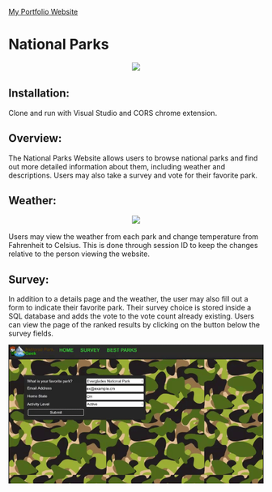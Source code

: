 
<a href="http://www.robertmisener.com"> My Portfolio Website </a>

# National Parks 

<p align="center"> <img src="https://github.com/RobMisener/National-Park-MVC/raw/master/ImagesForReadMe/7ba05a915a41aee7431c9845045d561d.gif" /> </p>

## Installation:
Clone and run with Visual Studio and CORS chrome extension.

## Overview: 
The National Parks Website allows users to browse national parks and find out more detailed information about them, including weather and descriptions. Users may also take a survey and vote for their favorite park.

## Weather:
<p align="center"> <img src="https://github.com/RobMisener/National-Park-MVC/raw/master/ImagesForReadMe/natpark3d.gif" /> </p>

Users may view the weather from each park and change temperature from Fahrenheit to Celsius. This is done through session ID to keep the changes relative to the person viewing the website.

## Survey:
In addition to a details page and the weather, the user may also fill out a form to indicate their favorite park. Their survey choice is stored inside a SQL database and adds the vote to the vote count already existing. Users can view the page of the ranked results by clicking on the button below the survey fields.

<p align="center"> <img src="https://github.com/RobMisener/National-Park-MVC/raw/master/ImagesForReadMe/94f706422265ec6ba1250b4f28788a1f.gif" /> </p>



